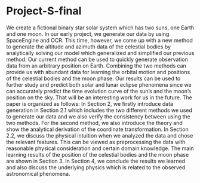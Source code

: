 # Project-S-final
We create a fictional binary star solar system which has two suns, one Earth and one moon. In our
early project, we generate our data by using SpaceEngine and OCR. This time, however, we come up
with a new method to generate the altitude and azimuth data of the celestial bodies by analytically
solving our model which generalized and simplified our previous method. Our current method can
be used to quickly generate observation data from an arbitrary position on Earth. Combining the
two methods can provide us with abundant data for learning the orbital motion and positions of the
celestial bodies and the moon phase.
Our results can be used to further study and predict both solar and lunar eclipse phenomena since we
can accurately predict the time evolution curve of the sun’s and the moon’s position on the sky. That
will be an interesting work for us in the future.
The paper is organized as follows: In Section 2, we firstly introduce data generation in Section
2.1 which includes the two different methods we used to generate our data and we also verify the
consistency between using the two methods. For the second method, we also introduce the theory
and show the analytical derivation of the coordinate transformation. In Section 2.2, we discuss the
physical intuition when we analyzed the data and chose the relevant features. This can be viewed as
preprocessing the data with reasonable physical consideration and certain domain knowledge. The
main learning results of the position of the celestial bodies and the moon phase are shown in Section
3. In Section 4, we conclude the results we learned and also discuss the underlying physics which is
related to the observed astronomical phenomena.
